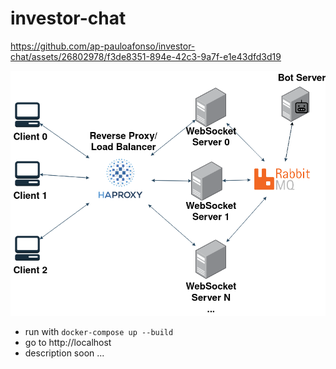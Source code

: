 # investor-chat

https://github.com/ap-pauloafonso/investor-chat/assets/26802978/f3de8351-894e-42c3-9a7f-e1e43dfd3d19



![Diagram](media/diagram.png)

* run with `docker-compose up --build`
* go to http://localhost
* description soon ...
